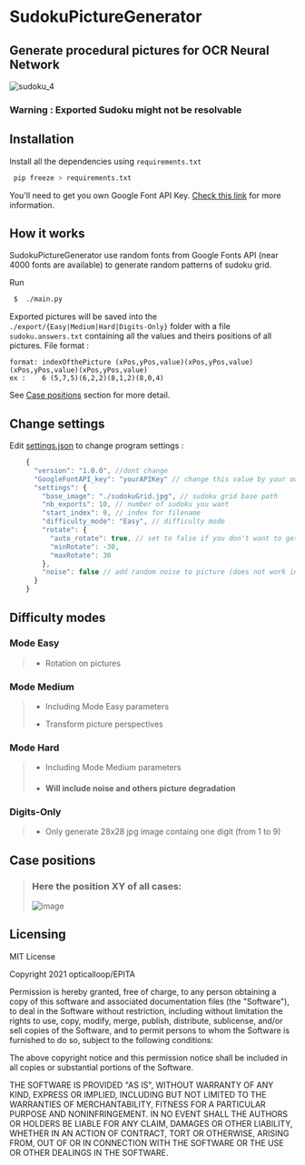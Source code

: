 # SudokuPictureGenerator
## Generate procedural pictures for OCR Neural Network
![sudoku_4](https://user-images.githubusercontent.com/14821642/132985699-b047670d-e450-4314-961e-2464aa77499c.gif)

### Warning : Exported Sudoku might not be resolvable
## Installation

Install all the dependencies using `requirements.txt`
```bash
 pip freeze > requirements.txt
```

You'll need to get you own Google Font API Key. 
[Check this link](https://developers.google.com/fonts/docs/developer_api) 
for more information.

## How it works
SudokuPictureGenerator use random fonts from Google Fonts API (near 4000 fonts are available) 
to generate random patterns of sudoku grid.


Run 
```bash
 $  ./main.py
```

Exported pictures will be saved into the `./export/{Easy|Medium|Hard|Digits-Only}` folder with a file `sudoku.answers.txt` containing all the values 
and theirs positions of all pictures.
File format :

```text
format: indexOfthePicture (xPos,yPos,value)(xPos,yPos,value)(xPos,yPos,value)(xPos,yPos,value)
ex :    6 (5,7,5)(6,2,2)(8,1,2)(8,0,4)
```
See [Case positions](##Cases-positions) section for more detail.

## Change settings
Edit [settings.json](/settings.json) to change program settings :

```js
    {
      "version": "1.0.0", //dont change
      "GoogleFontAPI_key": "yourAPIKey" // change this value by your own Google Font API Key
      "settings": {
        "base_image": "./sudokuGrid.jpg", // sudoku grid base path
        "nb_exports": 10, // number of sudoku you want
        "start_index": 0, // index for filename
        "difficulty_mode": "Easy", // difficulty mode
        "rotate": {
          "auto_rotate": true, // set to false if you don't want to get a rotated picture
          "minRotate": -30, 
          "maxRotate": 30
        },
        "noise": false // add random noise to picture (does not work in 1.0.0)
      }
    }
```
## Difficulty modes
### Mode Easy
>*  Rotation on pictures

### Mode Medium
>*  Including Mode Easy parameters
>
>* Transform picture perspectives

### Mode Hard
>*  Including Mode Medium parameters
> 
>* ####  Will include noise and others picture degradation

### Digits-Only
>* Only generate 28x28 jpg image containg one digit (from 1 to 9)
## Case positions
>### Here the position XY of all cases:
>![image](https://user-images.githubusercontent.com/14821642/132983889-ca2988d0-0b6d-4dec-ad21-368690ce9ae0.png)


## Licensing
MIT License

Copyright 2021 opticalloop/EPITA

Permission is hereby granted, free of charge, to any person obtaining a copy of this software and associated 
documentation files (the "Software"), to deal in the Software without restriction, including without limitation the 
rights to use, copy, modify, merge, publish, distribute, sublicense, and/or sell copies of the Software, and to permit
persons to whom the Software is furnished to do so, subject to the following conditions:

The above copyright notice and this permission notice shall be included in all copies or substantial portions of the 
Software.

THE SOFTWARE IS PROVIDED "AS IS", WITHOUT WARRANTY OF ANY KIND, EXPRESS OR IMPLIED, INCLUDING BUT NOT LIMITED TO THE 
WARRANTIES OF MERCHANTABILITY, FITNESS FOR A PARTICULAR PURPOSE AND NONINFRINGEMENT. IN NO EVENT SHALL THE AUTHORS OR 
HOLDERS BE LIABLE FOR ANY CLAIM, DAMAGES OR OTHER LIABILITY, WHETHER IN AN ACTION OF CONTRACT, TORT OR OTHERWISE, 
ARISING FROM, OUT OF OR IN CONNECTION WITH THE SOFTWARE OR THE USE OR OTHER DEALINGS IN THE SOFTWARE.